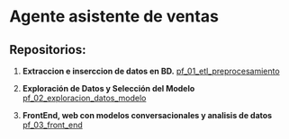# Agente asistente de ventas

## Repositorios:

1. **Extraccion e inserccion de datos en BD.** 
    [pf_01_etl_preprocesamiento](https://github.com/santiagorodriguez-dev/pf_01_etl_preprocesamiento)

2. **Exploración de Datos y Selección del Modelo**
    [pf_02_exploracion_datos_modelo](https://github.com/santiagorodriguez-dev/pf_02_exploracion_datos_modelo)
	
3. **FrontEnd, web con modelos conversacionales y analisis de datos**
    [pf_03_front_end](https://github.com/santiagorodriguez-dev/pf_03_front_end)
	